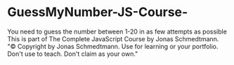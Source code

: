 # GuessMyNumber-JS-Course-
You need to guess the number between  1-20 in as few attempts as possible
This is part of The Complete JavaScript Course by Jonas Schmedtmann. 
"© Copyright by Jonas Schmedtmann. Use for learning or your portfolio. Don't use to teach. Don't claim as your own."
